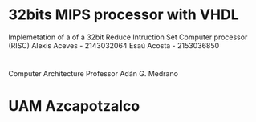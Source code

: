 # 32bits MIPS processor with VHDL
Implemetation of a of a 32bit Reduce Intruction Set Computer processor (RISC)
Alexis Aceves - 2143032064
Esaú Acosta - 2153036850
# ####
Computer Architecture
Professor Adán G. Medrano
# UAM Azcapotzalco
